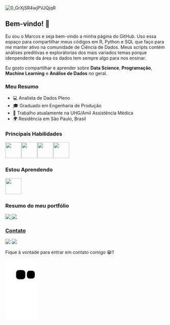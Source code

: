![0_GrXjSR4wjPVJQjqR](https://user-images.githubusercontent.com/91103250/196038687-5e0be0e0-b705-4795-84a8-f7251088d1c9.jpg)
## Bem-vindo! 👋

Eu sou o Marcos e seja bem-vindo a minha página do GitHub. Uso essa espaço para compartilhar meus códigos em R, Python e SQL que faço para me manter ativo na comunidade de Ciência de Dados. 
Meus scripts contém análises preditivas e explorátorias dos mais variados temas porque idenpendente da área os dados tem sempre algo para nos ensinar.

Eu gosto compartilhar e aprender sobre **Data Science**, **Programação**, **Machine Learning** e **Análise de Dados** no geral. 


### Meu Resumo
- 💻 Analista de Dados Pleno
- 🎓 Graduado em Engenharia de Produção  
- 🏢 Trabalho atualamente na UHG/Amil Assistência Médica
- 🌍 Residência em São Paulo, Brasil

### Principais Habilidades
 <img src="https://cdn.jsdelivr.net/gh/devicons/devicon/icons/python/python-original-wordmark.svg" width="50" height="50"/><img src="https://cdn.jsdelivr.net/gh/devicons/devicon/icons/rstudio/rstudio-original.svg" width="50" height="50"/><img src="https://cdn.jsdelivr.net/gh/devicons/devicon/icons/jupyter/jupyter-original-wordmark.svg" width="50" height="50"/><img src="https://cdn.jsdelivr.net/gh/devicons/devicon/icons/mysql/mysql-original-wordmark.svg" width="50" height="50"/>
         
 ### Estou Aprendendo
<img src="https://cdn.jsdelivr.net/gh/devicons/devicon/icons/amazonwebservices/amazonwebservices-plain-wordmark.svg" width="50" height="50"/>
                
### Resumo do meu portfólio
<div>
<a href="https://github.com/marcosmorais94">
<img height="180em" src="https://github-readme-stats.vercel.app/api/top-langs/?username=marcosmorais94&layout=compact&langs_count=7&theme=dracula"/>
<img height="180em" src="https://github-readme-stats.vercel.app/api?username=marcosmorais94&show_icons=true&theme=dracula&include_all_commits=true&count_private=true"/>
</div>

 ### Contato 
<a href="https://www.linkedin.com/in/marcos-de-morais-silva" target="_blank"><img src="https://img.shields.io/badge/-LinkedIn-%230077B5?style=for-the-badge&logo=linkedin&logoColor=white" target="_blank"></a> <a href = "mailto:marcos_morais_hotmail@marcosmorais94"><img src="https://img.shields.io/badge/Outlook-D14836?style=for-the-badge&logo=outlook&logoColor=blue" target="_blank"></a>  

Fique à vontade para entrar em contato comigo 😁!!
 
![Snake animation](https://github.com/marcosmorais94/marcosmorais94/blob/output/github-contribution-grid-snake.svg)
